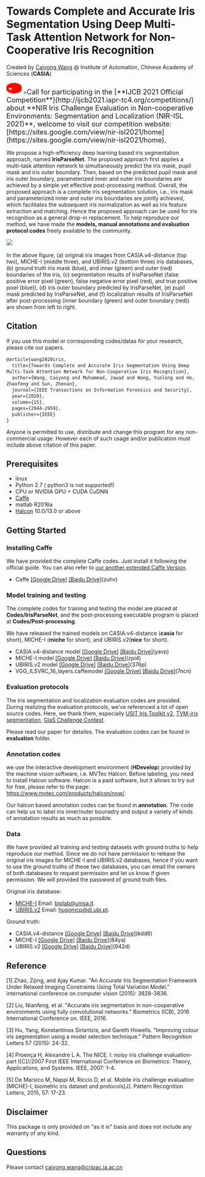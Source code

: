 
# Towards Complete and Accurate Iris Segmentation Using Deep Multi-Task Attention Network for Non-Cooperative Iris Recognition

Created by [Caiyong Wang](https://caiyong.wang/) @ Institute of Automation, Chinese Academy of Sciences (**CASIA**)

<img src="new.gif" width="8%" height="8%"> 
><font size=4>Call for participating in the [**IJCB 2021 Official Competition**](http://ijcb2021.iapr-tc4.org/competitions/) about **NIR Iris Challenge Evaluation in Non-cooperative Environments: Segmentation and Localization (NIR-ISL 2021)**, welcome to visit our competition website: [https://sites.google.com/view/nir-isl2021/home](https://sites.google.com/view/nir-isl2021/home).</font>


We propose a high-efficiency deep learning based iris segmentation approach, named **IrisParseNet**. 
The proposed approach first applies a multi-task attention network to simultaneously predict the iris mask, 
pupil mask and iris outer boundary. Then, based on the predicted pupil mask and iris outer boundary, 
parameterized inner and outer iris boundaries are achieved by a simple yet effective post-processing method. 
Overall, the proposed approach is a complete iris segmentation solution, i.e., iris mask and parameterized 
inner and outer iris boundaries are jointly achieved, which facilitates the subsequent iris normalization as well as iris feature extraction and matching. Hence the proposed approach can be used for iris recognition as a general drop-in replacement. To help reproduce our method, we have 
made the **models, manual annotations and evaluation protocol codes** freely available to the community. 

<img src='sample.png' width="420px">

In the above figure, (a) original iris images from CASIA.v4-distance (top two), MICHE-I (middle three), and UBIRIS.v2 (bottom three) iris databases, 
(b) ground truth iris mask (blue), and inner (green) and outer (red) boundaries of the iris, (c) segmentation results of IrisParseNet (false positive error pixel (green), false negative error
pixel (red), and true positive pixel (blue)), (d) iris outer boundary predicted
by IrisParseNet, (e) pupil mask predicted by IrisParseNet, and (f) localization
results of IrisParseNet after post-processing (inner boundary (green) and outer boundary (red)) are shown from left to right.

## Citation
If you use this model or corresponding codes/datas for your research, please cite our papers.

```
@article{wang2020iris,
  title={Towards Complete and Accurate Iris Segmentation Using Deep Multi-Task Attention Network for Non-Cooperative Iris Recognition}, 
  author={Wang, Caiyong and Muhammad, Jawad and Wang, Yunlong and He, Zhaofeng and Sun, Zhenan},
  journal={IEEE Transactions on Information Forensics and Security}, 
  year={2020},
  volume={15},
  pages={2944-2959},
  publisher={IEEE}
}
```
Anyone is permitted to use, distribute and change this program for any non-commercial usage. However each of such usage and/or publication must include above citation of this paper.
 
## Prerequisites
- linux
- Python 2.7 ( python3 is not supported!)
- CPU or NVIDIA GPU + CUDA CuDNN
- [Caffe](http://caffe.berkeleyvision.org/)  
- matlab R2016a 
- [Halcon](https://www.mvtec.com/products/halcon/) 10.0/13.0 or above 

## Getting Started

### Installing Caffe
We have provided the complete Caffe codes. Just install it following the official guide. You can also refer to [our another extended Caffe Version](https://github.com/xiamenwcy/extended-caffe).

- Caffe [[Google Drive]](https://drive.google.com/file/d/181EsUA6p12eoc7GU-zwSG5M4TxIR_pZZ/view) [[Baidu Drive]](https://pan.baidu.com/s/1zttJGXQfH2h3rLc37gQkXA)(zuhv)

### Model training and testing

The complete codes for training and testing the model are placed at **Codes/IrisParseNet**, and the post-processing executable program is placed at **Codes/Post-processing**.

We have released the trained models on CASIA.v4-distance (**casia** for short), MICHE-I (**miche** for short), and UBIRIS.v2(**nice** for short). 

- CASIA.v4-distance model [[Google Drive]](https://drive.google.com/file/d/1y1Usfz95avgkAIb3hwvnwCme9pAW8w1A/view?usp=sharing) [[Baidu Drive]](https://pan.baidu.com/s/1N8-3rSiy0OR0g-G82L4MQA)(yavp)
- MICHE-I model [[Google Drive]](https://drive.google.com/file/d/12Qr8W2505APLgxt6aJDtoyT-csWawNq3/view?usp=sharing) [[Baidu Drive]](https://pan.baidu.com/s/1Wbd_5YwyBh4LbxA8cupfOg)(zpi4)
- UBIRIS.v2 model [[Google Drive]](https://drive.google.com/file/d/1WzGxikN4DWn-_Jk7WVLgg4BHEpLpm7Rr/view?usp=sharing) [[Baidu Drive]](https://pan.baidu.com/s/1kGbHBWOt4NzazFaIlhmI6A)(376p)
- VGG_ILSVRC_16_layers.caffemodel  [[Google Drive]](https://drive.google.com/file/d/1biuFHDyD96JLjfd650OGNFL66-WczSDe/view?usp=sharing) [[Baidu Drive]](https://pan.baidu.com/s/1fx5RZMFPIGcDlfS9iFqvEQ)(7ncn)


### Evaluation protocols

The iris segmentation and localization evaluation codes are provided. During realizing the 
evaluation protocols, we've referenced a lot of open source codes. Here, we thank them, especially
[USIT Iris Toolkit v2](http://www.wavelab.at/sources/Rathgeb16a/), [TVM-iris segmentation](https://www4.comp.polyu.edu.hk/~csajaykr/tvmiris.htm), [GlaS Challenge Contest](https://warwick.ac.uk/fac/sci/dcs/research/tia/glascontest/evaluation/).

Please read our paper for detailes. The evaluation codes can be found in **evaluation** folder.

### Annotation codes
we use the interactive development environment (**HDevelop**) provided by the machine vision software, i.e. MVTec Halcon. Before labeling, you need to install Halcon software. Halcon is a paid software, but it allows to try out for free, please refer to the page:
https://www.mvtec.com/products/halcon/now/.

Our halcon based annotation codes can be found in **annotation**. The code can help us to label
iris inner/outer bounadry and output a variety of kinds of annatation results as much as possible.

### Data  

We have provided all training and testing datasets with ground truths to help reproduce our method. Since we 
do not have permission to release the original iris images for MICHE-I and UBIRIS.v2 databases, hence if you want to use the ground truths of these two databases, you can email the owners of both databases to request permission and let us know if given permission. We will provided the password of ground truth files.

 Original iris database: 
- [MICHE-I](http://biplab.unisa.it/MICHE/database/MICHE_BIPLAB_DATABASE/)  Email: biplab@unisa.it.
- [UBIRIS.v2](http://iris.di.ubi.pt/ubiris2.html)  Email: hugomcp@di.ubi.pt.

Ground truth:
- CASIA.v4-distance [[Google Drive]](https://drive.google.com/file/d/1AbYXkYmQ1nfzNNZGr3aD5QQ2wQFxzyLO/view?usp=sharing) [[Baidu Drive]](https://pan.baidu.com/s/1G9kPfq72Iv5TqlPiQd82fA)(kdd6)
- MICHE-I [[Google Drive]](https://drive.google.com/file/d/1V7WUjrY67-LlqKWMoTiMUN8ih-wmbrAq/view?usp=sharing) [[Baidu Drive]](https://pan.baidu.com/s/1xiYXx_c9-NL9S3JL4bNQCA)(84ya)
- UBIRIS.v2 [[Google Drive]](https://drive.google.com/file/d/1WVAUf6lHA6xw1vI9Fz3g_Ovv-_33kvpa/view?usp=sharing) [[Baidu Drive]](https://pan.baidu.com/s/1PRcFKX1wodWFF-7PujITlA)(942d)
  

## Reference 
[1] Zhao, Zijing, and Ajay Kumar. "An Accurate Iris Segmentation Framework Under Relaxed Imaging Constraints Using Total Variation Model." international conference on computer vision (2015): 3828-3836.

[2] Liu, Nianfeng, et al. "Accurate iris segmentation in non-cooperative environments using fully convolutional networks." Biometrics (ICB), 2016 International Conference on. IEEE, 2016.

[3] Hu, Yang, Konstantinos Sirlantzis, and Gareth Howells. "Improving colour iris segmentation using a model selection technique." Pattern Recognition Letters 57 (2015): 24-32.

[4] Proença H, Alexandre L A. The NICE. I: noisy iris challenge evaluation-part I[C]//2007 First IEEE International Conference on Biometrics: Theory, Applications, and Systems. IEEE, 2007: 1-4.

[5] De Marsico M, Nappi M, Riccio D, et al. Mobile iris challenge evaluation (MICHE)-I, biometric iris dataset and protocols[J]. Pattern Recognition Letters, 2015, 57: 17-23.

## Disclaimer
This package is only provided on "as it is" basis and does not include any warranty of any kind.


## Questions
Please contact caiyong.wang@cripac.ia.ac.cn 
